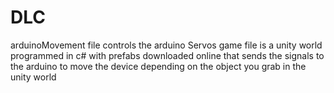 # DLC
arduinoMovement file controls the arduino Servos
game file is a unity world programmed in c# with prefabs downloaded online that sends the signals to the arduino to move the device depending on the object you grab in the unity world
